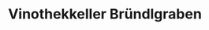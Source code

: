 ---
title: "Vinothekkeller Bründlgraben"
url: /krems-an-der-donau/vinothekkeller-bruendlgraben/
shop: Spirituosen
---